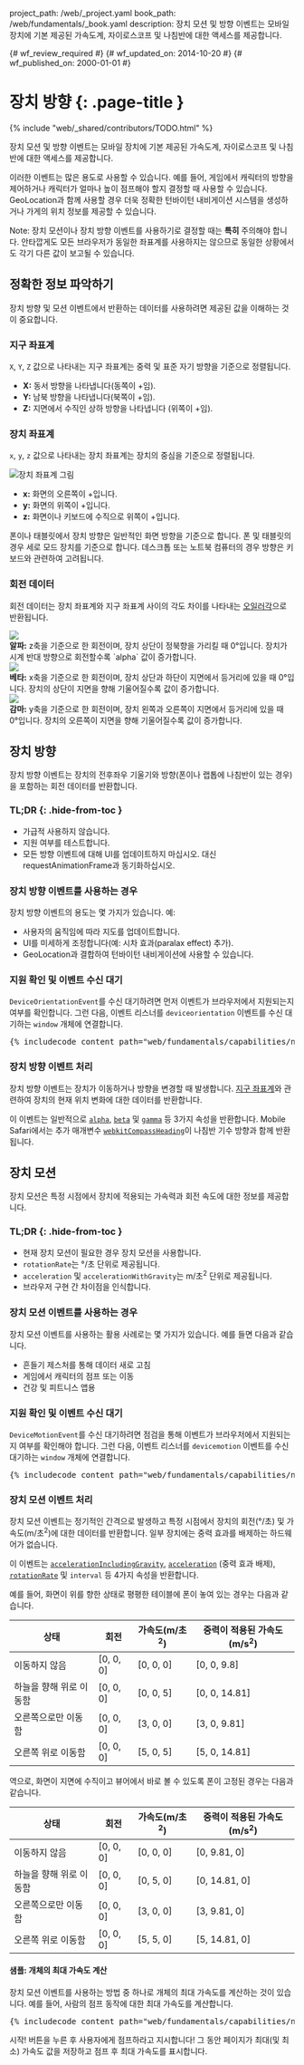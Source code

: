 project_path: /web/_project.yaml
book_path: /web/fundamentals/_book.yaml
description: 장치 모션 및 방향 이벤트는 모바일 장치에 기본 제공된 가속도계, 자이로스코프 및 나침반에 대한 액세스를 제공합니다.

{# wf_review_required #}
{# wf_updated_on: 2014-10-20 #}
{# wf_published_on: 2000-01-01 #}

# 장치 방향 {: .page-title }

{% include "web/_shared/contributors/TODO.html" %}


장치 모션 및 방향 이벤트는 모바일 장치에 기본 제공된 가속도계, 자이로스코프 및 나침반에 대한 액세스를 제공합니다.

이러한 이벤트는 많은 용도로 사용할 수 있습니다. 예를 들어, 게임에서 
캐릭터의 방향을 제어하거나 캐릭터가 얼마나 높이 점프해야 할지 
결정할 때 사용할 수 있습니다. GeoLocation과 함께 사용할 경우 더욱 정확한 턴바이턴 내비게이션 
시스템을 생성하거나 가게의 위치 정보를 제공할 수 있습니다.

<!-- TODO: Verify note type! -->
Note: 장치 모션이나 장치 방향 이벤트를 사용하기로 결정할 때는 <b>특히</b> 주의해야 합니다.  안타깝게도 모든 브라우저가  동일한 좌표계를 사용하지는 않으므로 동일한 상황에서도 각기 다른 값이 보고될 수 있습니다.

## 정확한 정보 파악하기

장치 방향 및 모션 이벤트에서 반환하는 데이터를 사용하려면
제공된 값을 이해하는 것이 중요합니다.  

### 지구 좌표계

`X`, `Y`, `Z` 값으로 나타내는 지구 좌표계는 중력 및 표준 자기 방향을 기준으로
정렬됩니다.

<ul>
  <li>
    <b>X:</b> 동서 방향을 나타냅니다(동쪽이 +임).
  </li>
    <li>
    <b>Y:</b> 남북 방향을 나타냅니다(북쪽이 +임).
  </li>
    <li>
    <b>Z:</b> 지면에서 수직인 상하 방향을 나타냅니다
    (위쪽이 +임).
  </li>
</ul>

### 장치 좌표계

`x`, `y`, `z` 값으로 나타내는 장치 좌표계는 장치의 중심을
기준으로 정렬됩니다.

<img src="images/axes.png" alt="장치 좌표계 그림">
<!-- Special thanks to Sheppy (https://developer.mozilla.org/en-US/profiles/Sheppy) 
  for his images which are in the public domain. -->

<ul>
  <li>
    <b>x:</b> 화면의 오른쪽이 +입니다.
  </li>
    <li>
    <b>y:</b> 화면의 위쪽이 +입니다.
  </li>
    <li>
    <b>z:</b> 화면이나 키보드에 수직으로 위쪽이
    +입니다.
  </li>
</ul>

폰이나 태블릿에서 장치 방향은 일반적인 화면 방향을
기준으로 합니다.  폰 및 태블릿의 경우 세로 모드 장치를
기준으로 합니다. 데스크톱 또는 노트북 컴퓨터의 경우 방향은 
키보드와 관련하여 고려됩니다.

### 회전 데이터

회전 데이터는 장치 좌표계와 지구 좌표계
사이의 각도 차이를 나타내는 [오일러각](http://en.wikipedia.org/wiki/Euler_angles)으로
반환됩니다.

<div>
  <div class="g--third">
    <img src="images/alpha.png"><br>
    <b>알파:</b> z축을 기준으로 한 회전이며, 장치 상단이 정북향을 가리킬 때
    0&deg;입니다.  장치가 시계 반대 방향으로 회전할수록
    `alpha` 값이 증가합니다.
  </div>
  <div class="g--third">
    <img src="images/beta.png"><br>
    <b>베타:</b> x축을 기준으로 한 회전이며, 장치 상단과 하단이 지면에서 등거리에 
    있을 때 0&deg;입니다. 장치의
    상단이 지면을 향해 기울어질수록 값이 증가합니다.
  </div>
  <div class="g--third g--last">
    <img src="images/gamma.png"><br>
    <b>감마:</b> y축을 기준으로 한 회전이며, 장치 왼쪽과 오른쪽이 지면에서 등거리에
    있을 때 0&deg;입니다.  장치의
    오른쪽이 지면을 향해 기울어질수록 값이 증가합니다. 
  </div>
</div>

<div style="clear:both;"></div>





## 장치 방향 




장치 방향 이벤트는 장치의 전후좌우 기울기와 방향(폰이나 랩톱에 나침반이 있는 경우)을 포함하는 회전 데이터를 반환합니다.


### TL;DR {: .hide-from-toc }
- 가급적 사용하지 않습니다.
- 지원 여부를 테스트합니다.
- 모든 방향 이벤트에 대해 UI를 업데이트하지 마십시오. 대신 requestAnimationFrame과 동기화하십시오.


### 장치 방향 이벤트를 사용하는 경우

장치 방향 이벤트의 용도는 몇 가지가 있습니다.  예:

<ul>
  <li>사용자의 움직임에 따라 지도를 업데이트합니다.</li>
  <li>UI를 미세하게 조정합니다(예: 시차 효과(paralax effect) 추가).</li>
  <li>GeoLocation과 결합하여 턴바이턴 내비게이션에 사용할 수 있습니다.</li>
</ul>

### 지원 확인 및 이벤트 수신 대기

`DeviceOrientationEvent`를 수신 대기하려면 먼저 이벤트가
브라우저에서 지원되는지 여부를 확인합니다.  그런 다음, 이벤트 리스너를 `deviceorientation` 이벤트를 수신 대기하는 `window` 
개체에 연결합니다. 

<pre class="prettyprint">
{% includecode content_path="web/fundamentals/capabilities/native-hardware/device-orientation/_code/dev-orientation.html" region_tag="devori" lang=javascript %}
</pre>

### 장치 방향 이벤트 처리

장치 방향 이벤트는 장치가 이동하거나 방향을 변경할 때 
발생합니다.  <a href="index.html#earth-coordinate-frame">지구 좌표계</a>와 관련하여 장치의 
현재 위치 변화에 대한
데이터를 반환합니다.

이 이벤트는 일반적으로 
<a href="index.html#rotation-data">`alpha`</a>, 
<a href="index.html#rotation-data">`beta`</a> 및 
<a href="index.html#rotation-data">`gamma`</a> 등 3가지 속성을 반환합니다.  Mobile Safari에서는
추가 매개변수 <a href="https://developer.apple.com/library/safari/documentation/SafariDOMAdditions/Reference/DeviceOrientationEventClassRef/DeviceOrientationEvent/DeviceOrientationEvent.html">`webkitCompassHeading`</a>이 나침반 기수 방향과 함께
반환됩니다.




## 장치 모션 




장치 모션은 특정 시점에서 장치에 적용되는 가속력과 회전 속도에 대한 정보를 제공합니다.


### TL;DR {: .hide-from-toc }
- 현재 장치 모션이 필요한 경우 장치 모션을 사용합니다.
- <code>rotationRate</code>는 &deg;/초 단위로 제공됩니다.
- <code>acceleration</code> 및 <code>accelerationWithGravity</code>는 m/초<sup>2</sup> 단위로 제공됩니다.
- 브라우저 구현 간 차이점을 인식합니다.


### 장치 모션 이벤트를 사용하는 경우

장치 모션 이벤트를 사용하는 활용 사례로는 몇 가지가 있습니다.  예를 들면 다음과 같습니다.

<ul>
  <li>흔들기 제스처를 통해 데이터 새로 고침</li>
  <li>게임에서 캐릭터의 점프 또는 이동</li>
  <li>건강 및 피트니스 앱용</li>
</ul>

### 지원 확인 및 이벤트 수신 대기

`DeviceMotionEvent`를 수신 대기하려면 점검을 통해 이벤트가
브라우저에서 지원되는지 여부를 확인해야 합니다.  그런 다음, 이벤트 리스너를 `devicemotion` 이벤트를 수신 대기하는 `window` 
개체에 연결합니다. 

<pre class="prettyprint">
{% includecode content_path="web/fundamentals/capabilities/native-hardware/device-orientation/_code/jump-test.html" region_tag="devmot" lang=javascript %}
</pre>

### 장치 모션 이벤트 처리

장치 모션 이벤트는 정기적인 간격으로 발생하고 특정 시점에서 장치의
회전(&deg;/초) 및 가속도(m/초<sup>2</sup>)에
대한 데이터를 반환합니다.  일부 장치에는 중력 효과를 배제하는 하드웨어가
없습니다.

이 이벤트는 
<a href="index.html#device-frame-coordinate">`accelerationIncludingGravity`</a>, 
<a href="index.html#device-frame-coordinate">`acceleration`</a>
(중력 효과 배제), 
<a href="index.html#rotation-data">`rotationRate`</a> 및 `interval` 등 4가지 속성을 반환합니다.

예를 들어, 화면이 위를 향한 상태로 평평한 테이블에 폰이 놓여
있는 경우는 다음과 같습니다.

<table class="mdl-data-table mdl-js-data-table">
    <thead>
    <tr>
      <th data-th="State">상태</th>
      <th data-th="Rotation">회전</th>
      <th data-th="Acceleration (m/s<sup>2</sup>)">가속도(m/초<sup>2</sup>)</th>
      <th data-th="Acceleration with gravity (m/s<sup>2</sup>)">중력이 적용된 가속도(m/s<sup>2</sup>)</th>
    </tr>
  </thead>
  <tbody>
    <tr>
      <td data-th="State">이동하지 않음</td>
      <td data-th="Rotation">[0, 0, 0]</td>
      <td data-th="Acceleration">[0, 0, 0]</td>
      <td data-th="Acceleration with gravity">[0, 0, 9.8]</td>
    </tr>
    <tr>
      <td data-th="State">하늘을 향해 위로 이동함</td>
      <td data-th="Rotation">[0, 0, 0]</td>
      <td data-th="Acceleration">[0, 0, 5]</td>
      <td data-th="Acceleration with gravity">[0, 0, 14.81]</td>
    </tr>
    <tr>
      <td data-th="State">오른쪽으로만 이동함</td>
      <td data-th="Rotation">[0, 0, 0]</td>
      <td data-th="Acceleration">[3, 0, 0]</td>
      <td data-th="Acceleration with gravity">[3, 0, 9.81]</td>
    </tr>
    <tr>
      <td data-th="State">오른쪽 위로 이동함</td>
      <td data-th="Rotation">[0, 0, 0]</td>
      <td data-th="Acceleration">[5, 0, 5]</td>
      <td data-th="Acceleration with gravity">[5, 0, 14.81]</td>
    </tr>
  </tbody>
</table>

역으로, 화면이 지면에 수직이고 뷰어에서 바로 볼 수 있도록 폰이
고정된 경우는 다음과 같습니다.

<table class="mdl-data-table mdl-js-data-table">
    <thead>
    <tr>
      <th data-th="State">상태</th>
      <th data-th="Rotation">회전</th>
      <th data-th="Acceleration (m/s<sup>2</sup>)">가속도(m/초<sup>2</sup>)</th>
      <th data-th="Acceleration with gravity (m/s<sup>2</sup>)">중력이 적용된 가속도(m/s<sup>2</sup>)</th>
    </tr>
  </thead>
  <tbody>
    <tr>
      <td data-th="State">이동하지 않음</td>
      <td data-th="Rotation">[0, 0, 0]</td>
      <td data-th="Acceleration">[0, 0, 0]</td>
      <td data-th="Acceleration with gravity">[0, 9.81, 0]</td>
    </tr>
    <tr>
      <td data-th="State">하늘을 향해 위로 이동함</td>
      <td data-th="Rotation">[0, 0, 0]</td>
      <td data-th="Acceleration">[0, 5, 0]</td>
      <td data-th="Acceleration with gravity">[0, 14.81, 0]</td>
    </tr>
    <tr>
      <td data-th="State">오른쪽으로만 이동함</td>
      <td data-th="Rotation">[0, 0, 0]</td>
      <td data-th="Acceleration">[3, 0, 0]</td>
      <td data-th="Acceleration with gravity">[3, 9.81, 0]</td>
    </tr>
    <tr>
      <td data-th="State">오른쪽 위로 이동함</td>
      <td data-th="Rotation">[0, 0, 0]</td>
      <td data-th="Acceleration">[5, 5, 0]</td>
      <td data-th="Acceleration with gravity">[5, 14.81, 0]</td>
    </tr>
  </tbody>
</table>

#### 샘플: 개체의 최대 가속도 계산

장치 모션 이벤트를 사용하는 방법 중 하나로 개체의 최대 가속도를
계산하는 것이 있습니다.  예를 들어, 사람의 점프 동작에 대한 최대 가속도를
계산합니다.

<pre class="prettyprint">
{% includecode content_path="web/fundamentals/capabilities/native-hardware/device-orientation/_code/jump-test.html" region_tag="devmothand" lang=javascript %}
</pre>

시작! 버튼을 누른 후 사용자에게 점프하라고 지시합니다!  그 동안
페이지가 최대(및 최소) 가속도 값을 저장하고 점프 후
 최대 가속도를 표시합니다.

